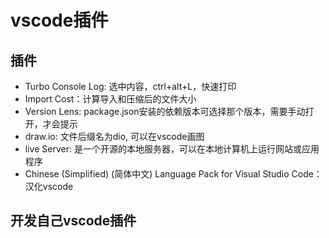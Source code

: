# vscode插件

## 插件

* Turbo Console Log: 选中内容，ctrl+alt+L，快速打印
* Import Cost：计算导入和压缩后的文件大小
* Version Lens: package.json安装的依赖版本可选择那个版本，需要手动打开，才会提示
* draw.io: 文件后缀名为dio, 可以在vscode画图
* live Server: 是一个开源的本地服务器，可以在本地计算机上运行网站或应用程序
* Chinese (Simplified) (简体中文) Language Pack for Visual Studio Code：汉化vscode

## 开发自己vscode插件